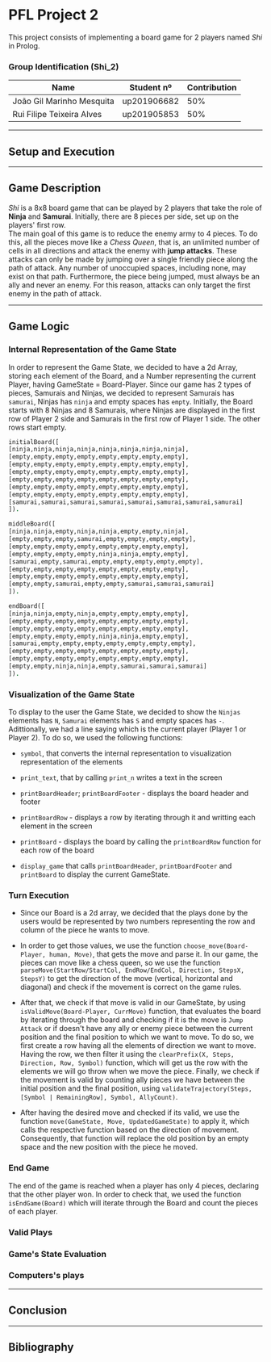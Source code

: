 # PFL Project 2

This project consists of implementing a board game for 2 players named *Shi* in Prolog.

### Group Identification (Shi_2)
| Name                      | Student nº  | Contribution |
|---------------------------|-------------|--------------|
| João Gil Marinho Mesquita | up201906682 | 50%          |
| Rui Filipe Teixeira Alves | up201905853 | 50%          |

---
## Setup and Execution

---
## Game Description
*Shi* is a 8x8 board game that can be played by 2 players that take the role of **Ninja** and **Samurai**. Initially, there are 8 pieces per side, set up on the players' first row.  
The main goal of this game is to reduce the enemy army to 4 pieces. To do this, all the pieces move like a *Chess Queen*, that is, an unlimited number of cells in all directions and attack the enemy with **jump attacks**. These attacks can only be made by jumping over a single friendly piece along the path of attack. Any number of unoccupied spaces, including none, may exist on that path. Furthermore, the piece being jumped, must always be an ally and never an enemy. For this reason, attacks can only target the first enemy in the path of attack.


---
## Game Logic
### Internal Representation of the Game State

In order to represent the Game State, we decided to have a 2d Array, storing each element of the Board, and a Number representing the current Player, having GameState = Board-Player. Since our game has 2 types of pieces, Samurais and Ninjas, we decided to represent Samurais has `samurai`, Ninjas has `ninja` and empty spaces has `empty`.
Initially, the Board starts with 8 Ninjas and 8 Samurais, where Ninjas are displayed in the first row of Player 2 side and Samurais in the first row of Player 1 side. The other rows start empty.


```prolog
initialBoard([
[ninja,ninja,ninja,ninja,ninja,ninja,ninja,ninja],
[empty,empty,empty,empty,empty,empty,empty,empty],
[empty,empty,empty,empty,empty,empty,empty,empty],
[empty,empty,empty,empty,empty,empty,empty,empty],
[empty,empty,empty,empty,empty,empty,empty,empty],
[empty,empty,empty,empty,empty,empty,empty,empty],
[empty,empty,empty,empty,empty,empty,empty,empty],
[samurai,samurai,samurai,samurai,samurai,samurai,samurai,samurai]
]).

middleBoard([
[ninja,ninja,empty,ninja,ninja,empty,empty,ninja],
[empty,empty,empty,samurai,empty,empty,empty,empty],
[empty,empty,empty,empty,empty,empty,empty,empty],
[empty,empty,empty,empty,ninja,ninja,empty,empty],
[samurai,empty,samurai,empty,empty,empty,empty,empty],
[empty,empty,empty,empty,empty,empty,empty,empty],
[empty,empty,empty,empty,empty,empty,empty,empty],
[empty,empty,samurai,empty,empty,samurai,samurai,samurai]
]).

endBoard([
[ninja,ninja,empty,ninja,empty,empty,empty,empty],
[empty,empty,empty,empty,empty,empty,empty,empty],
[empty,empty,empty,empty,empty,empty,empty,empty],
[empty,empty,empty,empty,ninja,ninja,empty,empty],
[samurai,empty,empty,empty,empty,empty,empty,empty],
[empty,empty,empty,empty,empty,empty,empty,empty],
[empty,empty,empty,empty,empty,empty,empty,empty],
[empty,empty,ninja,ninja,empty,samurai,samurai,samurai]
]).
```

### Visualization of the Game State

To display to the user the Game State, we decided to show the `Ninjas` elements has `N`, `Samurai` elements has `S` and empty spaces has `-`. Adittionally, we had a line saying which is the current player (Player 1 or Player 2). To do so, we used the following functions: 

- `symbol`, that converts the internal representation to visualization representation of the elements

- `print_text`, that by calling `print_n` writes a text in the screen

- `printBoardHeader`; `printBoardFooter` - displays the board header and footer

- `printBoardRow` - displays a row by iterating through it and writting each element in the screen

- `printBoard` - displays the board by calling the `printBoardRow` function for each row of the board

- `display_game` that calls `printBoardHeader`, `printBoardFooter` and `printBoard` to display the current GameState.

### Turn Execution

- Since our Board is a 2d array, we decided that the plays done by the users would be represented by two numbers representing the row and column of the piece he wants to move. 

- In order to get those values, we use the function `choose_move(Board-Player, human, Move)`, that gets the move and parse it. In our game, the pieces can move like a chess queen, so we use the function `parseMove(StartRow/StartCol, EndRow/EndCol, Direction, StepsX, StepsY)` to get the direction of the move (vertical, horizontal and diagonal) and check if the movement is correct on the game rules. 

- After that, we check if that move is valid in our GameState, by using `isValidMove(Board-Player, CurrMove)` function, that evaluates the board by iterating through the board and checking if it is the move is `Jump Attack` or if doesn't have any ally or enemy piece between the current position and the final position to which we want to move. To do so, we first create a row having all the elements of direction we want to move. Having the row, we then filter it using the `clearPrefix(X, Steps, Direction, Row, Symbol)` function, which will get us the row with the elements we will go throw when we move the piece. Finally, we check if the movement is valid by counting ally pieces we have between the initial position and the final position, using `validateTrajectory(Steps, [Symbol | RemainingRow], Symbol, AllyCount)`.

- After having the desired move and checked if its valid, we use the function `move(GameState, Move, UpdatedGameState)` to apply it, which calls the respective function based on the direction of movement. Consequently, that function will replace the old position by an empty space and the new position with the piece he moved. 

### End Game

The end of the game is reached when a player has only 4 pieces, declaring that the other player won. In order to check that, we used the function `isEndGame(Board)` which will iterate through the Board and count the pieces of each player.

### Valid Plays

### Game's State Evaluation

### Computers's plays

---
## Conclusion

---
## Bibliography